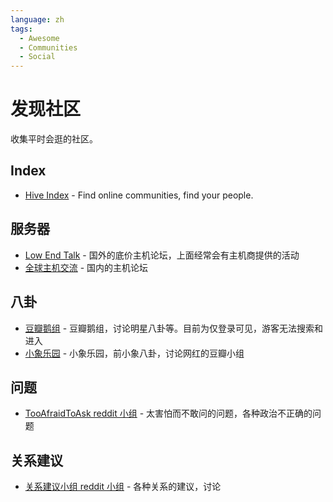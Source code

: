 ```yaml
---
language: zh
tags:
  - Awesome
  - Communities
  - Social
---
```


# 发现社区

收集平时会逛的社区。

## Index

- [Hive Index](https://thehiveindex.com/) - Find online communities, find your people.

## 服务器

- [Low End Talk](https://lowendtalk.com/) - 国外的底价主机论坛，上面经常会有主机商提供的活动
- [全球主机交流](https://hostloc.com/) - 国内的主机论坛

## 八卦

- [豆瓣鹅组](https://www.douban.com/group/blabla/) - 豆瓣鹅组，讨论明星八卦等。目前为仅登录可见，游客无法搜索和进入
- [小象乐园](https://www.douban.com/group/613560/) - 小象乐园，前小象八卦，讨论网红的豆瓣小组

## 问题

- [TooAfraidToAsk reddit 小组](https://www.reddit.com/r/TooAfraidToAsk/) - 太害怕而不敢问的问题，各种政治不正确的问题

## 关系建议

- [关系建议小组 reddit 小组](https://www.reddit.com/r/relationshipadvice/) - 各种关系的建议，讨论
